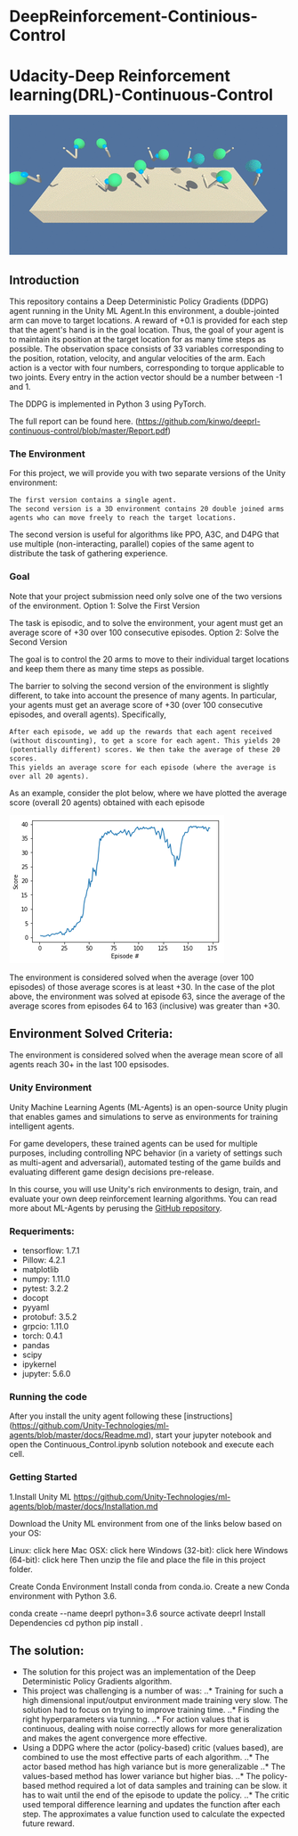 # DeepReinforcement-Continious-Control
# Udacity-Deep Reinforcement learning(DRL)-Continuous-Control

![Picture of the environment](https://github.com/nisheed75/Udacity-DRL-Continious-Control/blob/master/images/environement.gif)


## Introduction
This repository contains a Deep Deterministic Policy Gradients (DDPG) agent running in the Unity ML Agent.In this environment, a double-jointed arm can move to target locations. A reward of +0.1 is provided for each step that the agent's hand is in the goal location. Thus, the goal of your agent is to maintain its position at the target location for as many time steps as possible.
The observation space consists of 33 variables corresponding to the position, rotation, velocity, and angular velocities of the arm. Each action is a vector with four numbers, corresponding to torque applicable to two joints. Every entry in the action vector should be a number between -1 and 1.

The DDPG is implemented in Python 3 using PyTorch.

The full report can be found here. (https://github.com/kinwo/deeprl-continuous-control/blob/master/Report.pdf)


### The Environment
For this project, we will provide you with two separate versions of the Unity environment:

    The first version contains a single agent.
    The second version is a 3D environment contains 20 double joined arms agents who can move freely to reach the target locations.

The second version is useful for algorithms like PPO, A3C, and D4PG that use multiple (non-interacting, parallel) copies of the same agent to distribute the task of gathering experience. 



### Goal
Note that your project submission need only solve one of the two versions of the environment.
Option 1: Solve the First Version

The task is episodic, and to solve the environment, your agent must get an average score of +30 over 100 consecutive episodes.
Option 2: Solve the Second Version

The goal is to control the 20 arms to move to their individual target locations and keep them there as many time steps as possible.

The barrier to solving the second version of the environment is slightly different, to take into account the presence of many agents. In particular, your agents must get an average score of +30 (over 100 consecutive episodes, and overall agents). Specifically,

    After each episode, we add up the rewards that each agent received (without discounting), to get a score for each agent. This yields 20 (potentially different) scores. We then take the average of these 20 scores.
    This yields an average score for each episode (where the average is over all 20 agents).

As an example, consider the plot below, where we have plotted the average score (overall 20 agents) obtained with each episode

![Udacity Results](https://github.com/nisheed75/Udacity-DRL-Continious-Control/blob/master/images/udacity_solution.png)


The environment is considered solved when the average (over 100 episodes) of those average scores is at least +30. In the case of the plot above, the environment was solved at episode 63, since the average of the average scores from episodes 64 to 163 (inclusive) was greater than +30.

## Environment Solved Criteria:
The environment is considered solved when the average mean score of all agents reach 30+ in the last 100 epsisodes.



### Unity Environment
Unity Machine Learning Agents (ML-Agents) is an open-source Unity plugin that enables games and simulations to serve as environments for training intelligent agents.

For game developers, these trained agents can be used for multiple purposes, including controlling NPC behavior (in a variety of settings such as multi-agent and adversarial), automated testing of the game builds and evaluating different game design decisions pre-release.

In this course, you will use Unity's rich environments to design, train, and evaluate your own deep reinforcement learning algorithms. You can read more about ML-Agents by perusing the [GitHub repository](https://github.com/Unity-Technologies/ml-agents).


### Requeriments:
- tensorflow: 1.7.1
- Pillow: 4.2.1
- matplotlib
- numpy: 1.11.0
- pytest: 3.2.2
- docopt
- pyyaml
- protobuf: 3.5.2
- grpcio: 1.11.0
- torch: 0.4.1
- pandas
- scipy
- ipykernel
- jupyter: 5.6.0

### Running the code

After you install the unity agent following these [instructions] (https://github.com/Unity-Technologies/ml-agents/blob/master/docs/Readme.md), start your jupyter notebook and open the Continuous_Control.ipynb solution notebook and execute each cell.

### Getting Started
1.Install Unity ML https://github.com/Unity-Technologies/ml-agents/blob/master/docs/Installation.md

Download the Unity ML environment from one of the links below based on your OS:

Linux: click here 
Mac OSX: click here
Windows (32-bit): click here
Windows (64-bit): click here
Then unzip the file and place the file in this project folder.

Create Conda Environment
Install conda from conda.io. Create a new Conda environment with Python 3.6.

conda create --name deeprl python=3.6
source activate deeprl
Install Dependencies
cd python
pip install .

## The solution:
* The solution for this project was an implementation of the Deep Deterministic Policy Gradients algorithm.
* This project was challenging is a number of was:
..* Training for such a high dimensional input/output environment made training very slow. The solution had to focus on trying to improve training time. 
..* Finding the right hyperparameters via tunning. 
..* For action values that is continuous, dealing with noise correctly allows for more generalization and makes the agent convergence more effective.
* Using a DDPG  where the actor (policy-based) critic (values based), are combined to use the most effective parts of each algorithm. 
..* The actor based method has high variance but is more generalizable 
..* The values-based method has lower variance but higher bias.
..* The policy-based method required a lot of data samples and training can be slow. it has to wait until the end of the episode to update the policy.
..* The critic used temporal difference learning and updates the function after each step. The approximates a value function used to calculate the expected future reward. 

